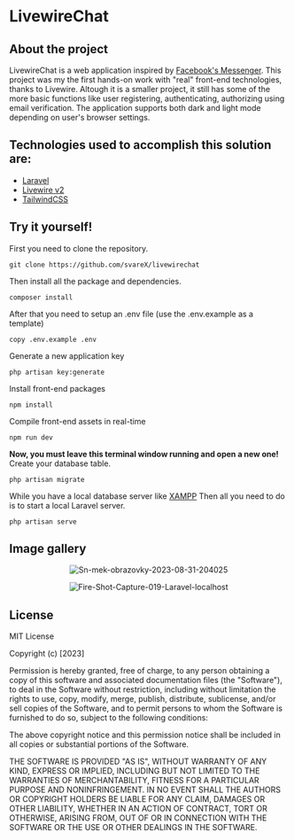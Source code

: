 ﻿

# LivewireChat

## About the project 
LivewireChat is a web application inspired by [Facebook's Messenger](https://www.messenger.com/). This project was my the first hands-on work with "real" front-end technologies, thanks to Livewire. Altough it is a smaller project, it still has some of the more basic functions like user registering, authenticating, authorizing using email verification. The application supports both dark and light mode depending on user's browser settings.


## Technologies used to accomplish this solution are:

 - [Laravel](https://laravel.com/)
 - [Livewire v2](https://laravel-livewire.com/)
 - [TailwindCSS](https://tailwindcss.com/)
 
## Try it yourself!
First you need to clone the repository.

    git clone https://github.com/svareX/livewirechat

Then install all the package and dependencies.

    composer install

After that you need to setup an .env file (use the .env.example as a template)

    copy .env.example .env

Generate a new application key

    php artisan key:generate
 
 Install front-end packages

    npm install

 Compile front-end assets in real-time

    npm run dev
       
**Now, you must leave this terminal window running and open a new one!**
Create your database table.

    php artisan migrate


While you have a local database server like [XAMPP](https://www.apachefriends.org/)
Then all you need to do is to start a local Laravel server.

    php artisan serve

## Image gallery

<p align="center">
<img src="https://i.ibb.co/k5xn8Ly/Sn-mek-obrazovky-2023-08-31-204025.png" alt="Sn-mek-obrazovky-2023-08-31-204025">
</p>

<p align="center">
<img src="https://i.ibb.co/8gJdGRC/Fire-Shot-Capture-019-Laravel-localhost.png" alt="Fire-Shot-Capture-019-Laravel-localhost">
</p>

## License
MIT License

Copyright (c) [2023]

Permission is hereby granted, free of charge, to any person obtaining a copy
of this software and associated documentation files (the "Software"), to deal
in the Software without restriction, including without limitation the rights
to use, copy, modify, merge, publish, distribute, sublicense, and/or sell
copies of the Software, and to permit persons to whom the Software is
furnished to do so, subject to the following conditions:

The above copyright notice and this permission notice shall be included in all
copies or substantial portions of the Software.

THE SOFTWARE IS PROVIDED "AS IS", WITHOUT WARRANTY OF ANY KIND, EXPRESS OR
IMPLIED, INCLUDING BUT NOT LIMITED TO THE WARRANTIES OF MERCHANTABILITY,
FITNESS FOR A PARTICULAR PURPOSE AND NONINFRINGEMENT. IN NO EVENT SHALL THE
AUTHORS OR COPYRIGHT HOLDERS BE LIABLE FOR ANY CLAIM, DAMAGES OR OTHER
LIABILITY, WHETHER IN AN ACTION OF CONTRACT, TORT OR OTHERWISE, ARISING FROM,
OUT OF OR IN CONNECTION WITH THE SOFTWARE OR THE USE OR OTHER DEALINGS IN THE
SOFTWARE.
